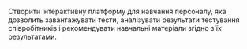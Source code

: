 Створити інтерактивну платформу для навчання персоналу, яка дозволить завантажувати тести, аналізувати результати тестування співробітників і рекомендувати навчальні матеріали згідно з їх результатами.

